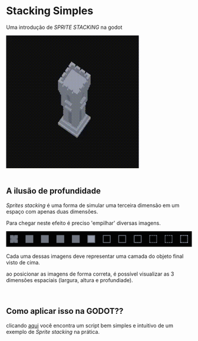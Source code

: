 

# Stacking Simples
Uma introdução de <i>SPRITE STACKING</i> na godot


<img src="https://github.com/guilhermeHomma/SpriteStacking-na-GODOT/blob/main/imgs/tower_stack.gif">
<br>
<br>

<h2>A ilusão de profundidade</h2>

<i>Sprites stacking</i> é uma forma de simular uma terceira dimensão em um espaço com apenas duas dimensões.

Para chegar neste efeito é preciso 'empilhar' diversas imagens.

<img src="https://github.com/guilhermeHomma/SpriteStacking-na-GODOT/blob/main/imgs/torre.png">


Cada uma dessas imagens deve representar uma camada do objeto final visto de cima.

ao posicionar as imagens de forma correta, é possível visualizar as 3 dimensões espaciais (largura, altura e profundiade).
<br>
<br>
<br>

<h2>Como aplicar isso na GODOT??</h2>

clicando [aqui](https://github.com/guilhermeHomma/SpriteStacking-na-GODOT/blob/main/Github_Staking/SCENES/stacking.gd) você encontra um script bem simples e intuitivo de um exemplo de <i>Sprite stacking</i> na prática.


